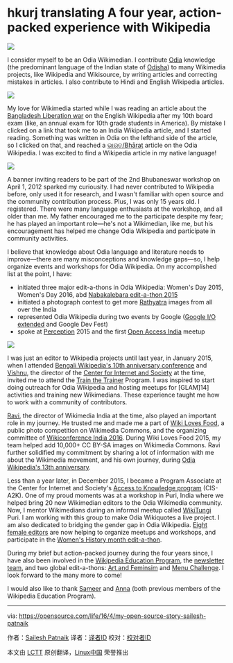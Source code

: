 hkurj translating
A four year, action-packed experience with Wikipedia
=======================================================

![](https://opensource.com/sites/default/files/styles/image-full-size/public/images/life/wikipedia_checkuser_lead.jpg?itok=4lVDjSSM)


I consider myself to be an Odia Wikimedian. I contribute [Odia][1] knowledge (the predominant language of the Indian state of [Odisha][2]) to many Wikimedia projects, like Wikipedia and Wikisource, by writing articles and correcting mistakes in articles. I also contribute to Hindi and English Wikipedia articles. 

![](https://opensource.com/sites/default/files/resize/1st_day_at_odia_wikipedia_workshop_image_source_facebook-200x133.jpg)

My love for Wikimedia started while I was reading an article about the [Bangladesh Liberation war][3] on the English Wikipedia after my 10th board exam (like, an annual exam for 10th grade students in America). By mistake I clicked on a link that took me to an India Wikipedia article, and I started reading. Something was written in Odia on the lefthand side of the article, so I clicked on that, and reached a [ଭାରତ/Bhārat][4] article on the Odia Wikipedia. I was excited to find a Wikipedia article in my native language!

![](https://opensource.com/sites/default/files/resize/introducing_wikipedia_at_google_io_image_by_gdg_bhubaneswar-251x166.png)

A banner inviting readers to be part of the 2nd Bhubaneswar workshop on April 1, 2012 sparked my curiousity. I had never contributed to Wikipedia before, only used it for research, and I wasn't familiar with open source and the community contribution process. Plus, I was only 15 years old. I registered. There were many language enthusiasts at the workshop, and all older than me. My father encouraged me to the participate despite my fear; he has played an important role—he's not a Wikimedian, like me, but his encouragement has helped me change Odia Wikipedia and participate in community activities.

I believe that knowledge about Odia language and literature needs to improve—there are many misconceptions and knowledge gaps—so, I help organize events and workshops for Odia Wikipedia. On my accomplished list at the point, I have:

* initiated three major edit-a-thons in Odia Wikipedia: Women's Day 2015, Women's Day 2016, abd [Nabakalebara edit-a-thon 2015][5]
* initiated a photograph contest to get more [Rathyatra][6] images from all over the India
* represented Odia Wikipedia during two events by Google ([Google I/O extended][7] and Google Dev Fest)
* spoke at [Perception][8] 2015 and the first [Open Access India][9] meetup

![](https://opensource.com/sites/default/files/resize/bengali_wikipedia_10th_anniversary_cc-by-sa4.0_biswaroop_ganguly-251x166.jpg)

I was just an editor to Wikipedia projects until last year, in January 2015, when I attended [Bengali Wikipedia's 10th anniversary conference][10] and [Vishnu][11], the director of the [Center for Internet and Society][12] at the time, invited me to attend the [Train the Trainer][13] Program. I was inspired to start doing outreach for Odia Wikipedia and hosting meetups for [GLAM]14] activities and training new Wikimedians. These experience taught me how to work with a community of contributors.

[Ravi][15], the director of Wikimedia India at the time, also played an important role in my journey. He trusted me and made me a part of [Wiki Loves Food][16], a public photo competition on Wikimedia Commons, and the organizing committee of [Wikiconference India 2016][17]. During Wiki Loves Food 2015, my team helped add 10,000+ CC BY-SA images on Wikimedia Commons. Ravi further solidified my commitment by sharing a lot of information with me about the Wikimedia movement, and his own journey, during [Odia Wikipedia's 13th anniversary][18].

Less than a year later, in December 2015, I became a Program Associate at the Center for Internet and Society's [Access to Knowledge program][19] (CIS-A2K). One of my proud moments was at a workshop in Puri, India where we helped bring 20 new Wikimedian editors to the Odia Wikimedia community. Now, I mentor Wikimedians during an informal meetup called [WikiTungi][20] Puri. I am working with this group to make Odia Wikiquotes a live project. I am also dedicated to bridging the gender gap in Odia Wikipedia. [Eight female editors][21] are now helping to organize meetups and workshops, and participate in the [Women's History month edit-a-thon][22].

During my brief but action-packed journey during the four years since, I have also been involved in the [Wikipedia Education Program][23], the [newsletter team][24], and two global edit-a-thons: [Art and Feminsim][25] and [Menu Challenge][26]. I look forward to the many more to come!

I would also like to thank [Sameer][27] and [Anna][28] (both previous members of the Wikipedia Education Program).

------------------------------------------------------------------------------

via: https://opensource.com/life/16/4/my-open-source-story-sailesh-patnaik

作者：[Sailesh Patnaik][a]
译者：[译者ID](https://github.com/译者ID)
校对：[校对者ID](https://github.com/校对者ID)

本文由 [LCTT](https://github.com/LCTT/TranslateProject) 原创翻译，[Linux中国](https://linux.cn/) 荣誉推出

[a]: https://opensource.com/users/saileshpat
[1]: https://en.wikipedia.org/wiki/Odia_language
[2]: https://en.wikipedia.org/wiki/Odisha
[3]: https://en.wikipedia.org/wiki/Bangladesh_Liberation_War
[4]: https://or.wikipedia.org/s/d2
[5]: https://or.wikipedia.org/s/toq
[6]: https://commons.wikimedia.org/wiki/Commons:The_Rathyatra_Challenge
[7]: http://cis-india.org/openness/blog-old/odia-wikipedia-meets-google-developer-group
[8]: http://perception.cetb.in/events/odia-wikipedia-event/
[9]: https://opencon2015kolkata.sched.org/speaker/sailesh.patnaik007
[10]: https://meta.wikimedia.org/wiki/Bengali_Wikipedia_10th_Anniversary_Celebration_Kolkata
[11]: https://www.facebook.com/vishnu.vardhan.50746?fref=ts
[12]: http://cis-india.org/
[13]: https://meta.wikimedia.org/wiki/CIS-A2K/Events/Train_the_Trainer_Program/2015
[14]: https://en.wikipedia.org/wiki/Wikipedia:GLAM
[15]: https://www.facebook.com/ravidreams?fref=ts
[16]: https://commons.wikimedia.org/wiki/Commons:Wiki_Loves_Food
[17]: https://meta.wikimedia.org/wiki/WikiConference_India_2016
[18]: https://or.wikipedia.org/s/sml
[19]: https://meta.wikimedia.org/wiki/CIS-A2K
[20]: https://or.wikipedia.org/s/xgx
[21]: https://or.wikipedia.org/s/ysg
[22]: https://or.wikipedia.org/s/ynj
[23]: https://outreach.wikimedia.org/wiki/Education
[24]: https://outreach.wikimedia.org/wiki/Talk:Education/News#Call_for_volunteers
[25]: https://en.wikipedia.org/wiki/User_talk:Saileshpat#Barnstar_for_Art_.26_Feminism_Challenge
[26]: https://opensource.com/life/15/11/tasty-translations-the-open-source-way
[27]: https://www.facebook.com/samirsharbaty?fref=ts
[28]: https://www.facebook.com/anna.koval.737?fref=ts
